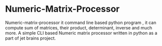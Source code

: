 # Numeric-Matrix-Processor
Numeric-matrix-processor it command line based python program , it can compute sum of matrices, their product, determinant, inverse and much more.
A simple CLI based Numeric matrix processor written in python as a part of jet brains project.
